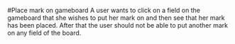 #Place mark on gameboard
A user wants to click on a field on the gameboard that she wishes to put her mark on and then see that her mark has been placed.
After that the user should not be able to put another mark on any field of the board. 